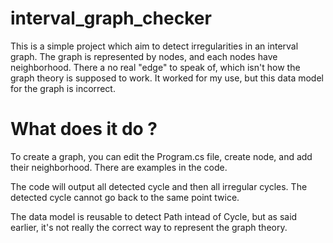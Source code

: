 # interval_graph_checker


This is a simple project which aim to detect irregularities in an interval graph.
The graph is represented by nodes, and each nodes have neighborhood. There a no real "edge" to speak of, which isn't how the graph theory is supposed to work. It worked for my use, but this data model for the graph is incorrect.


# What does it do ?

To create a graph, you can edit the Program.cs file, create node, and add their neighborhood.
There are examples in the code.

The code will output all detected cycle and then all irregular cycles.
The detected cycle cannot go back to the same point twice.

The data model is reusable to detect Path intead of Cycle, but as said earlier, it's not really the correct way to represent the graph theory.

